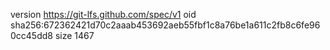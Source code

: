 version https://git-lfs.github.com/spec/v1
oid sha256:672362421d70c2aaab453692aeb55fbf1c8a76be1a611c2fb8c6fe960cc45dd8
size 1467

